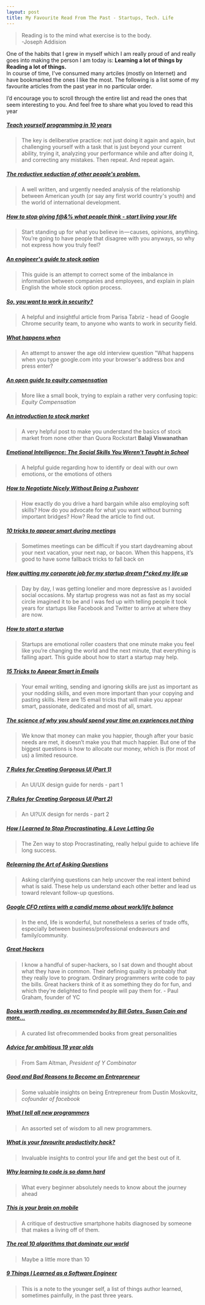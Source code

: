```yaml
---
layout: post
title: My Favourite Read From The Past - Startups, Tech. Life
---
```


> Reading is to the mind what exercise is to the body.<br/>
> -Joseph Addision

One of the habits that I grew in myself which I am really proud of and really goes into making the person I am today is: **Learning a lot of things by Reading a lot of things.** <br/>
In course of time, I've consumed many artciles (mostly on Internet) and have bookmarked the ones I like the most. The following is a list some of my favourite articles from the past year in no particular order.

I’d encourage you to scroll through the entire list and read the ones that seem interesting to you. And feel free to share what you loved to read this year


##### [Teach yourself programming in 10 years](http://norvig.com/21-days.html)
>The key is deliberative practice: not just doing it again and again, but challenging yourself with a task that is just beyond your current ability, trying it, analyzing your performance while and after doing it, and correcting any mistakes. Then repeat. And repeat again.

##### [The reductive seduction of other people's problem.  ](https://thedevelopmentset.com/the-reductive-seduction-of-other-people-s-problems-3c07b307732d#.40qkr1ptl)
> A well written, and urgently needed analysis of the relationship between American youth (or say any first world country's youth) and the world of international development.

##### [How to stop giving f@&% what people think - start living your life](https://medium.com/life-hacking-2/how-to-stop-giving-a-f-what-people-think-46bf86584c95)
>Start standing up for what you believe in — causes, opinions, anything. You’re going to have people that disagree with you anyways, so why not express how you truly feel?

##### [An engineer's guide to stock option](https://blog.alexmaccaw.com/an-engineers-guide-to-stock-options)
>This guide is an attempt to correct some of the imbalance in information between companies and employees, and explain in plain English the whole stock option process.

##### [So, you want to work in security? ](https://medium.freecodecamp.com/so-you-want-to-work-in-security-bc6c10157d23)
> A helpful and insightful article from Parisa Tabriz - head of Google Chrome security team, to anyone who wants to work in security field.

##### [What happens when ](https://github.com/alex/what-happens-when)
> An attempt to answer the age old interview question "What happens when you type google.com into your browser's address box and press enter?

##### [An open guide to equity compensation](https://github.com/jlevy/og-equity-compensation)
> More like a small book, trying to explain a rather very confusing topic: *Equity Compensation*

##### [An introduction to stock market](https://invento.quora.com/Introduction-to-Finance-Stock-Markets?share=1&srid=iGUX)
> A very helpful post to make you understand the basics of stock market from none other than Quora Rockstart **Balaji Viswanathan**

##### [Emotional Intelligence: The Social Skills You Weren't Taught in School](http://lifehacker.com/emotional-intelligence-the-social-skills-you-werent-ta-1697704987?utm_source=pocket&utm_medium=email&utm_campaign=pockethits)
> A helpful guide regarding how to identify or deal with our own emotions, or the emotions of others

##### [How to Negotiate Nicely Without Being a Pushover](https://hbr.org/2015/04/how-to-negotiate-nicely-without-being-a-pushover?utm_source=pocket&utm_medium=email&utm_campaign=pockethits)
> How exactly do you drive a hard bargain while also employing soft skills? How do you advocate for what you want without burning important bridges? How? Read the article to find out.

##### [10 tricks to appear smart during meetings ](https://medium.com/conquering-corporate-america/10-tricks-to-appear-smart-during-meetings-27b489a39d1a)
> Sometimes meetings can be difficult if you start daydreaming about your next vacation, your next nap, or bacon. When this happens, it’s good to have some fallback tricks to fall back on

##### [How quitting my corporate job for my startup dream f*cked my life up ](https://medium.com/swlh/how-quitting-my-corporate-job-for-my-startup-dream-f-cked-my-life-up-3b6b3e29b318)
> Day by day, I was getting lonelier and more depressive as I avoided social occasions. My startup progress was not as fast as my social circle imagined it to be and I was fed up with telling people it took years for startups like Facebook and Twitter to arrive at where they are now.

##### [How to start a startup](https://www.superhi.com/blog/how-to-start-a-startup-without-ruining-your-life)
> Startups are emotional roller coasters that one minute make you feel like you’re changing the world and the next minute, that everything is falling apart. This guide about how to start a startup may help.

##### [15 Tricks to Appear Smart in Emails ](https://medium.com/conquering-corporate-america/15-tricks-to-appear-smart-in-emails-608f5cf27975)
> Your email writing, sending and ignoring skills are just as important as your nodding skills, and even more important than your copying and pasting skills. Here are 15 email tricks that will make you appear smart, passionate, dedicated and most of all, smart.

##### [The science of why you should spend your time on expriences not thing ](https://www.fastcompany.com/3043858/world-changing-ideas/the-science-of-why-you-should-spend-your-money-on-experiences-not-thing?utm_source=pocket&utm_medium=email&utm_campaign=pockethits)
> We know that money can make you happier, though after your basic needs are met, it doesn’t make you that much happier. But one of the biggest questions is how to allocate our money, which is (for most of us) a limited resource.

##### [7 Rules for Creating Gorgeous UI (Part 1)](https://medium.com/@erikdkennedy/7-rules-for-creating-gorgeous-ui-part-1-559d4e805cda)
> An UI/UX design guide for nerds - part 1

##### [7 Rules for Creating Gorgeous UI (Part 2)](https://medium.com/@erikdkennedy/7-rules-for-creating-gorgeous-ui-part-2-430de537ba96)
> An UI?UX design for nerds - part 2

##### [How I Learned to Stop Procrastinating, & Love Letting Go](https://zenhabits.net/leggo/)
> The Zen way to stop Procrastinating, really helpul guide to achieve life long success.

##### [Relearning the Art of Asking Questions ](https://hbr.org/2015/03/relearning-the-art-of-asking-questions?utm_source=pocket&utm_medium=email&utm_campaign=pockethits)
>  Asking clarifying questions can help uncover the real intent behind what is said. These help us understand each other better and lead us toward relevant follow-up questions.

##### [Google CFO retires with a candid memo about work/life balance](http://mashable.com/2015/03/10/googles-cfo-retires-memo/#e5IbFn5k3kqA)
> In the end, life is wonderful, but nonetheless a series of trade offs, especially between business/professional endeavours and family/community.

##### [Great Hackers](http://www.paulgraham.com/gh.html)
> I know a handful of super-hackers, so I sat down and thought about what they have in common. Their defining quality is probably that they really love to program. Ordinary programmers write code to pay the bills. Great hackers think of it as something they do for fun, and which they're delighted to find people will pay them for. - Paul Graham, founder of YC

##### [Books worth reading, as recommended by Bill Gates, Susan Cain and more... ](http://ideas.ted.com/books-worth-reading-this-holiday-recommended-by-bill-gates-susan-cain-and-more/)
> A curated list ofrecommended books from great personalities

##### [Advice for ambitious 19 year olds](http://blog.samaltman.com/advice-for-ambitious-19-year-olds)
> From Sam Altman, _President of Y Combinator_

##### [Good and Bad Reasons to Become an Entrepreneur](https://medium.com/i-m-h-o/good-and-bad-reasons-to-become-an-entrepreneur-decf0766de8d)
> Some valuable insights on being Entrepreneur from Dustin Moskovitz, _cofounder of facebook_

##### [What I tell all new programmers](https://josephg.com/blog/what-i-tell-all-new-programmers/)
> An assorted set of wisdom to all new programmers.

##### [What is your favourite productivity hack? ](https://www.forbes.com/sites/quora/2014/05/19/as-a-startup-ceo-what-is-your-favorite-productivity-hack/#717c75ca6887)
> Invaluable insights to control your life and get the best out of it.

##### [Why learning to code is so damn hard](https://www.vikingcodeschool.com/posts/why-learning-to-code-is-so-damn-hard)
> What every beginner absolutely needs to know about the journey ahead

##### [This is your brain on mobile](https://medium.com/@jgvandehey/this-is-your-brain-on-mobile-15308056cfae)
> A critique of destructive smartphone habits diagnosed by someone that makes a living off of them.

##### [The real 10 algorithms that dominate our world](https://medium.com/@_marcos_otero/the-real-10-algorithms-that-dominate-our-world-e95fa9f16c04)
> Maybe a little more than 10

##### [9 Things I Learned as a Software Engineer](https://medium.com/@maebert/9-things-i-learned-as-a-software-engineer-c2c9f76c9266)
> This is a note to the younger self, a list of things author learned, sometimes painfully, in the past three years.

